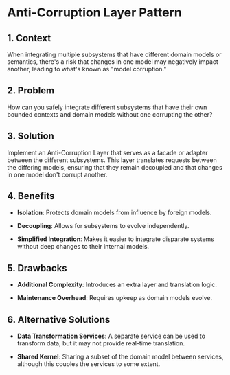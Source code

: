 # Anti-Corruption Layer Pattern


## 1. Context

When integrating multiple subsystems that have different domain models or semantics, there's a risk that changes in one model may negatively impact another, leading to what's known as "model corruption."


## 2. Problem

How can you safely integrate different subsystems that have their own bounded contexts and domain models without one corrupting the other?


## 3. Solution

Implement an Anti-Corruption Layer that serves as a facade or adapter between the different subsystems. This layer translates requests between the differing models, ensuring that they remain decoupled and that changes in one model don't corrupt another.


## 4. Benefits

- **Isolation**: Protects domain models from influence by foreign models.

- **Decoupling**: Allows for subsystems to evolve independently.

- **Simplified Integration**: Makes it easier to integrate disparate systems without deep changes to their internal models.


## 5. Drawbacks

- **Additional Complexity**: Introduces an extra layer and translation logic.

- **Maintenance Overhead**: Requires upkeep as domain models evolve.


## 6. Alternative Solutions

- **Data Transformation Services**: A separate service can be used to transform data, but it may not provide real-time translation.

- **Shared Kernel**: Sharing a subset of the domain model between services, although this couples the services to some extent.
